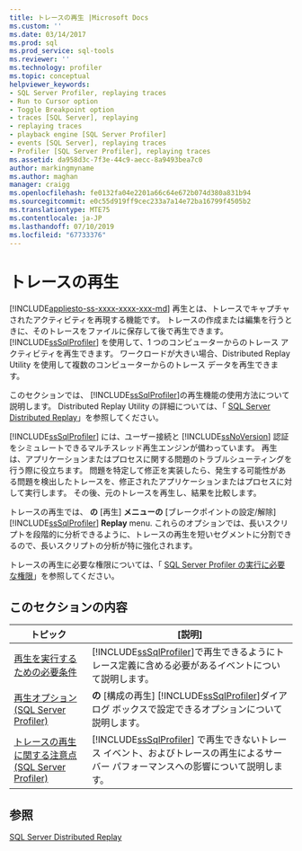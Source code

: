 ```yaml
---
title: トレースの再生 |Microsoft Docs
ms.custom: ''
ms.date: 03/14/2017
ms.prod: sql
ms.prod_service: sql-tools
ms.reviewer: ''
ms.technology: profiler
ms.topic: conceptual
helpviewer_keywords:
- SQL Server Profiler, replaying traces
- Run to Cursor option
- Toggle Breakpoint option
- traces [SQL Server], replaying
- replaying traces
- playback engine [SQL Server Profiler]
- events [SQL Server], replaying traces
- Profiler [SQL Server Profiler], replaying traces
ms.assetid: da958d3c-7f3e-44c9-aecc-8a9493bea7c0
author: markingmyname
ms.author: maghan
manager: craigg
ms.openlocfilehash: fe0132fa04e2201a66c64e672b074d380a831b94
ms.sourcegitcommit: e0c55d919ff9cec233a7a14e72ba16799f4505b2
ms.translationtype: MTE75
ms.contentlocale: ja-JP
ms.lasthandoff: 07/10/2019
ms.locfileid: "67733376"
---
```

# <a name="replay-traces"></a>トレースの再生
[!INCLUDE[appliesto-ss-xxxx-xxxx-xxx-md](../../includes/appliesto-ss-xxxx-xxxx-xxx-md.md)]
  再生とは、トレースでキャプチャされたアクティビティを再現する機能です。 トレースの作成または編集を行うときに、そのトレースをファイルに保存して後で再生できます。 [!INCLUDE[ssSqlProfiler](../../includes/sssqlprofiler-md.md)] を使用して、1 つのコンピューターからのトレース アクティビティを再生できます。 ワークロードが大きい場合、Distributed Replay Utility を使用して複数のコンピューターからのトレース データを再生できます。  
  
 このセクションでは、 [!INCLUDE[ssSqlProfiler](../../includes/sssqlprofiler-md.md)]の再生機能の使用方法について説明します。 Distributed Replay Utility の詳細については、「 [SQL Server Distributed Replay](../../tools/distributed-replay/sql-server-distributed-replay.md)」を参照してください。  
  
 [!INCLUDE[ssSqlProfiler](../../includes/sssqlprofiler-md.md)] には、ユーザー接続と [!INCLUDE[ssNoVersion](../../includes/ssnoversion-md.md)] 認証をシミュレートできるマルチスレッド再生エンジンが備わっています。 再生は、アプリケーションまたはプロセスに関する問題のトラブルシューティングを行う際に役立ちます。 問題を特定して修正を実装したら、発生する可能性がある問題を検出したトレースを、修正されたアプリケーションまたはプロセスに対して実行します。 その後、元のトレースを再生し、結果を比較します。  
  
 トレースの再生では、 **の** [再生] **メニューの** [ブレークポイントの設定/解除] [!INCLUDE[ssSqlProfiler](../../includes/sssqlprofiler-md.md)] **Replay** menu. これらのオプションでは、長いスクリプトを段階的に分析できるように、トレースの再生を短いセグメントに分割できるので、長いスクリプトの分析が特に強化されます。  
  
 トレースの再生に必要な権限については、「 [SQL Server Profiler の実行に必要な権限](../../tools/sql-server-profiler/permissions-required-to-run-sql-server-profiler.md)」を参照してください。  
  
## <a name="in-this-section"></a>このセクションの内容  
  
|トピック|[説明]|  
|-----------|-----------------|  
|[再生を実行するための必要条件](../../tools/sql-server-profiler/replay-requirements.md)|[!INCLUDE[ssSqlProfiler](../../includes/sssqlprofiler-md.md)]で再生できるようにトレース定義に含める必要があるイベントについて説明します。|  
|[再生オプション &#40;SQL Server Profiler&#41;](../../tools/sql-server-profiler/replay-options-sql-server-profiler.md)|**の** [構成の再生] [!INCLUDE[ssSqlProfiler](../../includes/sssqlprofiler-md.md)]ダイアログ ボックスで設定できるオプションについて説明します。|  
|[トレースの再生に関する注意点 &#40;SQL Server Profiler&#41;](../../tools/sql-server-profiler/considerations-for-replaying-traces-sql-server-profiler.md)|[!INCLUDE[ssSqlProfiler](../../includes/sssqlprofiler-md.md)] で再生できないトレース イベント、およびトレースの再生によるサーバー パフォーマンスへの影響について説明します。|  
  
## <a name="see-also"></a>参照  
 [SQL Server Distributed Replay](../../tools/distributed-replay/sql-server-distributed-replay.md)  
  
  
